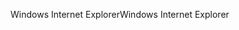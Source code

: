 <span data-ttu-id="d96cc-101">Windows Internet Explorer</span><span class="sxs-lookup"><span data-stu-id="d96cc-101">Windows Internet Explorer</span></span>